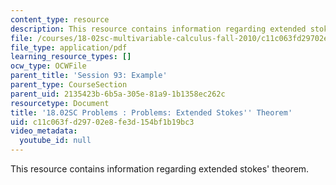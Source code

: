 ```yaml
---
content_type: resource
description: This resource contains information regarding extended stokes' theorem.
file: /courses/18-02sc-multivariable-calculus-fall-2010/c11c063fd29702e8fe3d154bf1b19bc3_MIT18_02SC_pb_93_quest.pdf
file_type: application/pdf
learning_resource_types: []
ocw_type: OCWFile
parent_title: 'Session 93: Example'
parent_type: CourseSection
parent_uid: 2135423b-6b5a-305e-81a9-1b1358ec262c
resourcetype: Document
title: '18.02SC Problems : Problems: Extended Stokes'' Theorem'
uid: c11c063f-d297-02e8-fe3d-154bf1b19bc3
video_metadata:
  youtube_id: null
---
```

This resource contains information regarding extended stokes' theorem.

